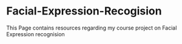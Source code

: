 # Facial-Expression-Recogision
This Page contains resources regarding my course project on Facial Expression recognision
